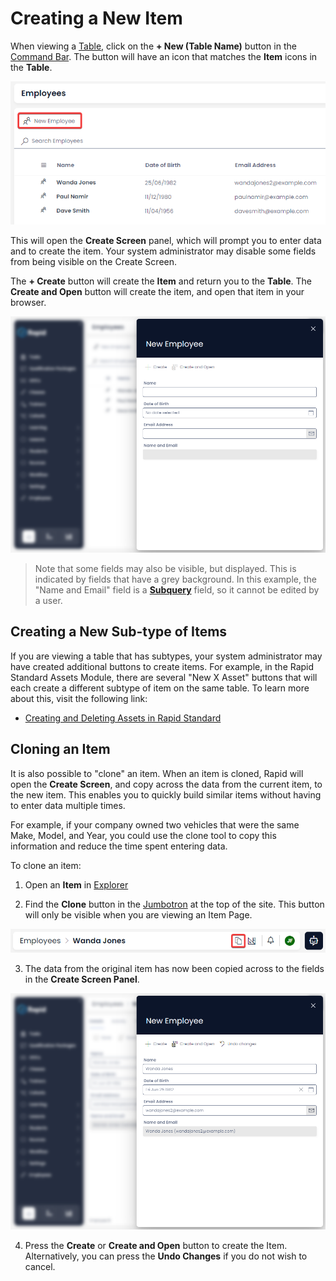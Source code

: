 # Creating a New Item

When viewing a [Table](</docs/Rapid/3-User Manual/2-Explorer/1-Tables/1-viewing-data-using-tables/1-viewing-data-using-tables.md>), click on the **+ New (Table Name)** button in the [Command Bar](</docs/Rapid/3-User Manual/glossary/glossary.md#command-bar>). The button will have an icon that matches the **Item** icons in the **Table**.

![A screenshot demonstrating the appearance of the "New X" item button. The button in this example has an icon of two stylised people, and the words "New Employee" as this example takes place inside the Employees table.](<Create Item.png>)

This will open the **Create Screen** panel, which will prompt you to enter data and to create the item. Your system administrator may disable some fields from being visible on the Create Screen.

The **+ Create** button will create the **Item** and return you to the **Table**. The **Create and Open** button will create the item, and open that item in your browser.

![A screenshot of the Create Screen Panel. The Rapid site will become blurred, and the side panel will open. At the top of the panel are the words "New Employee", as this example takes place on the "Employees" table. Underneath the title are two buttons: "+ Create" and "Create and Open". Below this are several fields for the user to enter data. In this example, these fields are "Name", "Date of Birth", "Email Address" and then a grey field titled "Name and Email".](<Create Screen.png>)

> Note that some fields may also be visible, but displayed. This is indicated by fields that have a grey background. In this example, the "Name and Email" field is a [**Subquery**](</docs/Rapid/3-User Manual/2-Explorer/2-Items/1-items-overview/1-items-overview.md#columns-and-fields>) field, so it cannot be edited by a user.

## Creating a New Sub-type of Items

If you are viewing a table that has subtypes, your system administrator may have created additional buttons to create items. For example, in the Rapid Standard Assets Module, there are several "New X Asset"
 buttons that will each create a different subtype of item on the same table. To learn more about this, visit the following link: 

- [Creating and Deleting Assets in Rapid Standard](</docs/Rapid/2-Rapid Standard/2-Assets/creating-and-deleting-assets/creating-and-deleting-assets.md>)

## Cloning an Item

It is also possible to "clone" an item. When an item is cloned, Rapid will open the **Create Screen**, and copy across the data from the current item, to the new item. This enables you to quickly build similar items without having to enter data multiple times.

For example, if your company owned two vehicles that were the same Make, Model, and Year, you could use the clone tool to copy this information and reduce the time spent entering data.

To clone an item:

1. Open an **Item** in [Explorer](</docs/Rapid/3-User Manual/2-Explorer/0-navigating-explorer/0-navigating-explorer.md>)

2. Find the **Clone** button in the [Jumbotron](</docs/Rapid/3-User Manual/2-Explorer/0-navigating-explorer/0-navigating-explorer.md#jumbotron>) at the top of the site. This button will only be visible when you are viewing an Item Page.

![A screenshot that highlights the location of the clone button. The clone button is at the top of the site, and the screenshot is annotated with a red square to highlight the button. The button's icon resembles two blank pages stacked atop each other. To the right of the Clone button is the Designer Button, then the Launchpad Notifications Bell, the User Coin, and the Rapido Chatbot Button.](<Clone Item.png>)

3. The data from the original item has now been copied across to the fields in the **Create Screen Panel**.

![Alt text](<Item Clone Create Screen.png>)

4. Press the **Create** or **Create and Open** button to create the Item. Alternatively, you can press the **Undo Changes** if you do not wish to cancel.